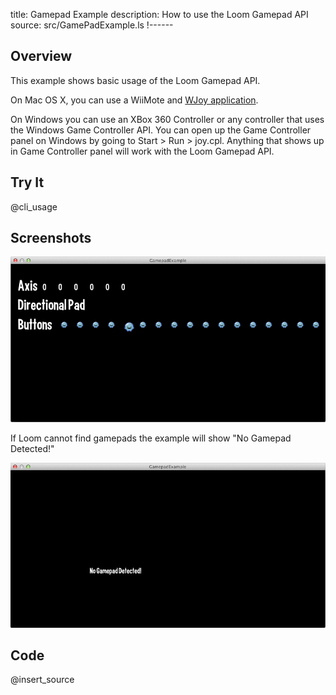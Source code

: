 title: Gamepad Example
description: How to use the Loom Gamepad API
source: src/GamePadExample.ls
!------

## Overview
This example shows basic usage of the Loom Gamepad API.

On Mac OS X, you can use a WiiMote and [WJoy application](https://code.google.com/p/wjoy/).

On Windows you can use an XBox 360 Controller or any controller that uses the Windows Game Controller API.  You can open up the Game Controller panel on Windows by going to Start > Run > joy.cpl.  Anything that shows up in Game Controller panel will work with the Loom Gamepad API. 

## Try It
@cli_usage

## Screenshots
![GamePadExample Screenshot](images/screenshot.png)

If Loom cannot find gamepads the example will show "No Gamepad Detected!"

![GamePadExample Screenshot](images/screenshot2.png)

## Code
@insert_source